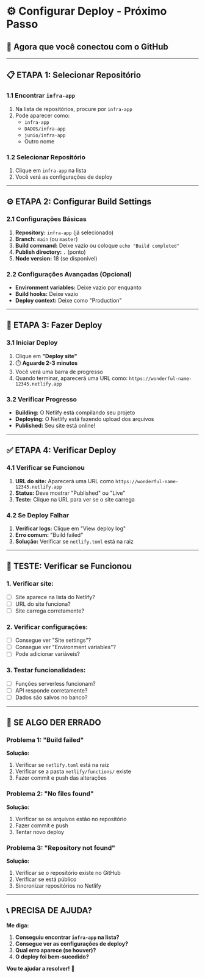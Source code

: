 # ⚙️ Configurar Deploy - Próximo Passo

## 🎯 **Agora que você conectou com o GitHub**

---

## 📋 **ETAPA 1: Selecionar Repositório**

### **1.1 Encontrar `infra-app`**
1. Na lista de repositórios, procure por `infra-app`
2. Pode aparecer como:
   - `infra-app`
   - `DADOS/infra-app`
   - `junio/infra-app`
   - Outro nome

### **1.2 Selecionar Repositório**
1. Clique em `infra-app` na lista
2. Você verá as configurações de deploy

---

## ⚙️ **ETAPA 2: Configurar Build Settings**

### **2.1 Configurações Básicas**
1. **Repository:** `infra-app` (já selecionado)
2. **Branch:** `main` (ou `master`)
3. **Build command:** Deixe vazio ou coloque `echo "Build completed"`
4. **Publish directory:** `.` (ponto)
5. **Node version:** 18 (se disponível)

### **2.2 Configurações Avançadas (Opcional)**
- **Environment variables:** Deixe vazio por enquanto
- **Build hooks:** Deixe vazio
- **Deploy context:** Deixe como "Production"

---

## 🚀 **ETAPA 3: Fazer Deploy**

### **3.1 Iniciar Deploy**
1. Clique em **"Deploy site"**
2. ⏱️ **Aguarde 2-3 minutos**
3. Você verá uma barra de progresso
4. Quando terminar, aparecerá uma URL como: `https://wonderful-name-12345.netlify.app`

### **3.2 Verificar Progresso**
- **Building:** O Netlify está compilando seu projeto
- **Deploying:** O Netlify está fazendo upload dos arquivos
- **Published:** Seu site está online!

---

## ✅ **ETAPA 4: Verificar Deploy**

### **4.1 Verificar se Funcionou**
1. **URL do site:** Aparecerá uma URL como `https://wonderful-name-12345.netlify.app`
2. **Status:** Deve mostrar "Published" ou "Live"
3. **Teste:** Clique na URL para ver se o site carrega

### **4.2 Se Deploy Falhar**
1. **Verificar logs:** Clique em "View deploy log"
2. **Erro comum:** "Build failed"
3. **Solução:** Verificar se `netlify.toml` está na raiz

---

## 🧪 **TESTE: Verificar se Funcionou**

### **1. Verificar site:**
- [ ] Site aparece na lista do Netlify?
- [ ] URL do site funciona?
- [ ] Site carrega corretamente?

### **2. Verificar configurações:**
- [ ] Consegue ver "Site settings"?
- [ ] Consegue ver "Environment variables"?
- [ ] Pode adicionar variáveis?

### **3. Testar funcionalidades:**
- [ ] Funções serverless funcionam?
- [ ] API responde corretamente?
- [ ] Dados são salvos no banco?

---

## 🚨 **SE ALGO DER ERRADO**

### **Problema 1: "Build failed"**
**Solução:**
1. Verificar se `netlify.toml` está na raiz
2. Verificar se a pasta `netlify/functions/` existe
3. Fazer commit e push das alterações

### **Problema 2: "No files found"**
**Solução:**
1. Verificar se os arquivos estão no repositório
2. Fazer commit e push
3. Tentar novo deploy

### **Problema 3: "Repository not found"**
**Solução:**
1. Verificar se o repositório existe no GitHub
2. Verificar se está público
3. Sincronizar repositórios no Netlify

---

## 📞 **PRECISA DE AJUDA?**

**Me diga:**
1. **Conseguiu encontrar `infra-app` na lista?**
2. **Consegue ver as configurações de deploy?**
3. **Qual erro aparece (se houver)?**
4. **O deploy foi bem-sucedido?**

**Vou te ajudar a resolver!** 🚀


